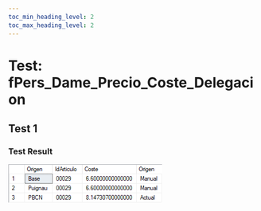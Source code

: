 ```yaml
---
toc_min_heading_level: 2
toc_max_heading_level: 2
---
```

# Test: fPers_Dame_Precio_Coste_Delegacion

## Test 1

<SqlViewer file="puignau-bcn\3394\test_scripts\fPers_Dame_Precio_Coste_Delegacion.sql"/>

### Test Result

![test_result_fPers_Dame_Precio_Coste]

[test_result_fPers_Dame_Precio_Coste]: /clients/puignau-bcn\3394\test_scripts\test_result_fPers_Dame_Precio_Coste.png
